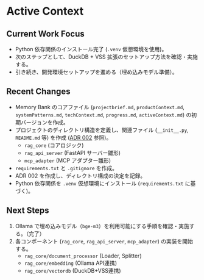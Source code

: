 # Active Context

## Current Work Focus

-   Python 依存関係のインストール完了 (`.venv` 仮想環境を使用)。
-   次のステップとして、DuckDB + VSS 拡張のセットアップ方法を確認・実施する。
-   引き続き、開発環境セットアップを進める（埋め込みモデル準備）。

## Recent Changes

-   Memory Bank のコアファイル (`projectbrief.md`, `productContext.md`, `systemPatterns.md`, `techContext.md`, `progress.md`, `activeContext.md`) の初期バージョンを作成。
-   プロジェクトのディレクトリ構造を定義し、関連ファイル (`__init__.py`, `README.md` 等) を作成 ([ADR 002](../../docs/ADR/002_モノレポディレクトリ構成.md) 参照)。
    -   `rag_core` (コアロジック)
    -   `rag_api_server` (FastAPI サーバー雛形)
    -   `mcp_adapter` (MCP アダプター雛形)
-   `requirements.txt` と `.gitignore` を作成。
-   ADR 002 を作成し、ディレクトリ構成の決定を記録。
-   Python 依存関係を `.venv` 仮想環境にインストール (`requirements.txt` に基づく)。

## Next Steps

1.  Ollama で埋め込みモデル（`bge-m3`）を利用可能にする手順を確認・実施する。（完了）
2.  各コンポーネント (`rag_core`, `rag_api_server`, `mcp_adapter`) の実装を開始する。
    -   `rag_core/document_processor` (Loader, Splitter)
    -   `rag_core/embedding` (Ollama API連携)
    -   `rag_core/vectordb` (DuckDB+VSS連携)
